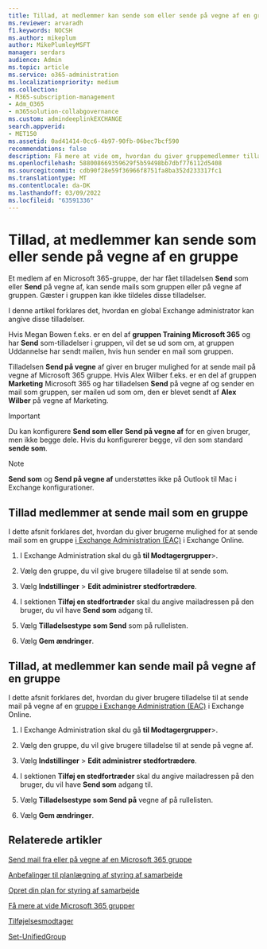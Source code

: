 ```yaml
---
title: Tillad, at medlemmer kan sende som eller sende på vegne af en gruppe
ms.reviewer: arvaradh
f1.keywords: NOCSH
ms.author: mikeplum
author: MikePlumleyMSFT
manager: serdars
audience: Admin
ms.topic: article
ms.service: o365-administration
ms.localizationpriority: medium
ms.collection:
- M365-subscription-management
- Adm_O365
- m365solution-collabgovernance
ms.custom: admindeeplinkEXCHANGE
search.appverid:
- MET150
ms.assetid: 0ad41414-0cc6-4b97-90fb-06bec7bcf590
recommendations: false
description: Få mere at vide om, hvordan du giver gruppemedlemmer tilladelse til at sende mail som Microsoft 365 en gruppe eller sende mail på vegne af Microsoft 365 gruppe.
ms.openlocfilehash: 588008669359629f5b59498bb7dbf776112d5408
ms.sourcegitcommit: cdb90f28e59f36966f8751fa8ba352d233317fc1
ms.translationtype: MT
ms.contentlocale: da-DK
ms.lasthandoff: 03/09/2022
ms.locfileid: "63591336"
---
```

# <a name="allow-members-to-send-as-or-send-on-behalf-of-a-group"></a>Tillad, at medlemmer kan sende som eller sende på vegne af en gruppe

Et medlem af en Microsoft 365-gruppe, der har fået tilladelsen **Send** som eller **Send** på vegne af, kan sende mails som gruppen eller på vegne af gruppen. Gæster i gruppen kan ikke tildeles disse tilladelser.

I denne artikel forklares det, hvordan en global Exchange administrator kan angive disse tilladelser.
  
Hvis Megan Bowen f.eks. er en del af **gruppen Training Microsoft 365** og har **Send** som-tilladelser i gruppen, vil det se ud som om, at gruppen Uddannelse har sendt mailen, hvis hun sender en  mail som gruppen. 
  
Tilladelsen **Send på vegne** af giver en bruger mulighed for at sende mail på vegne af Microsoft 365 gruppe. Hvis Alex Wilber f.eks. er en del af gruppen **Marketing** Microsoft 365 og har tilladelsen **Send** på vegne af og sender en mail som gruppen, ser mailen ud som om, den er blevet sendt af **Alex Wilber** på vegne af Marketing.

> [!IMPORTANT]
> Du kan konfigurere **Send som eller** **Send på vegne af** for en given bruger, men ikke begge dele. Hvis du konfigurerer begge, vil den som standard **sende som**.

> [!NOTE]
> **Send som** og **Send på vegne af** understøttes ikke på Outlook til Mac i Exchange konfigurationer.
    
## <a name="allow-members-to-send-email-as-a-group"></a>Tillad medlemmer at sende mail som en gruppe

I dette afsnit forklares det, hvordan du giver brugerne mulighed for at sende mail som en gruppe <a href="https://go.microsoft.com/fwlink/p/?linkid=2059104" target="_blank">i Exchange Administration (EAC)</a> i Exchange Online.
  
1. I Exchange Administration skal du gå **til Modtagergrupper**\>.<a href="https://go.microsoft.com/fwlink/?linkid=2183233" target="_blank"></a>
    
2. Vælg den gruppe, du vil give brugere tilladelse til at sende som. 
    
3. Vælg **Indstillinger** >  **Edit administrer stedfortrædere**.
    
4. I sektionen **Tilføj en stedfortræder** skal du angive mailadressen på den bruger, du vil have **Send som** adgang til.
  
5. Vælg **Tilladelsestype** **som Send** som på rullelisten.

6.  Vælg **Gem ændringer**.
    
    
## <a name="allow-members-to-send-email-on-behalf-of-a-group"></a>Tillad, at medlemmer kan sende mail på vegne af en gruppe

I dette afsnit forklares det, hvordan du giver brugere tilladelse til at sende mail på vegne af en <a href="https://go.microsoft.com/fwlink/p/?linkid=2059104" target="_blank">gruppe i Exchange Administration (EAC)</a> i Exchange Online.
  
1. I Exchange Administration skal du gå **til Modtagergrupper**\>.<a href="https://go.microsoft.com/fwlink/?linkid=2183233" target="_blank"></a>
    
2. Vælg den gruppe, du vil give brugere tilladelse til at sende på vegne af. 
    
3. Vælg **Indstillinger** >  **Edit administrer stedfortrædere**.
    
4. I sektionen **Tilføj en stedfortræder** skal du angive mailadressen på den bruger, du vil have **Send som** adgang til.
  
5. Vælg **Tilladelsestype** **som Send på** vegne af på rullelisten.

6.  Vælg **Gem ændringer**.

## <a name="related-articles"></a>Relaterede artikler

[Send mail fra eller på vegne af en Microsoft 365 gruppe](https://support.microsoft.com/office/0f4964af-aec6-484b-a65c-0434df8cdb6b)

[Anbefalinger til planlægning af styring af samarbejde](collaboration-governance-overview.md#collaboration-governance-planning-recommendations)

[Opret din plan for styring af samarbejde](collaboration-governance-first.md)

[Få mere at vide Microsoft 365 grupper](https://support.microsoft.com/office/b565caa1-5c40-40ef-9915-60fdb2d97fa2)

[Tilføjelsesmodtager](/powershell/module/exchange/add-recipientpermission)

[Set-UnifiedGroup](/powershell/module/exchange/set-unifiedgroup)
